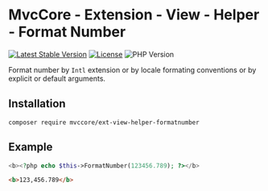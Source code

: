 # MvcCore - Extension - View - Helper - Format Number

[![Latest Stable Version](https://img.shields.io/badge/Stable-v4.3.1-brightgreen.svg?style=plastic)](https://github.com/mvccore/ext-view-helper-formatnumber/releases)
[![License](https://img.shields.io/badge/Licence-BSD-brightgreen.svg?style=plastic)](https://mvccore.github.io/docs/mvccore/4.0.0/LICENCE.md)
![PHP Version](https://img.shields.io/badge/PHP->=5.4-brightgreen.svg?style=plastic)

Format number by `Intl` extension or by locale formating conventions or by explicit or default arguments.

## Installation
```shell
composer require mvccore/ext-view-helper-formatnumber
```

## Example
```php
<b><?php echo $this->FormatNumber(123456.789); ?></b>
```
```html
<b>123,456.789</b>
```